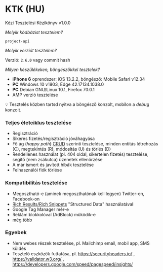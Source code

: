 # KTK (HU)

Kézi Tesztelési Kézikönyv v1.0.0

_Melyik kódbázist tesztelem?_

`project-api`

_Melyik verziót tesztelem?_

Verzió: `2.6.0` vagy commit hash

_Milyen készülékeken, böngészőkkel tesztelek?_

- **iPhone 6** oprendszer: iOS 13.2.2, böngésző: Mobile Safari v12.34
- **PC** Windows 10 v1803, Edge 42.17134.1038.0
- **PC** Debian GNU/Linux 10.1, Firefox 70.0.1
- AMP verzió tesztelése

:bulb: Tesztelés közben tartsd nyitva a böngésző konzolt, mobilon a _debug_ konzolt.

### Teljes életciklus tesztelése

- Regisztráció
- Sikeres fizetés/regisztráció jóváhagyása
- Fő ág (_happy path_) [CRUD](https://en.wikipedia.org/wiki/Create,_read,_update_and_delete)
  szerinti tesztelése, minden entitás létrehozás (C), megtekintés (R), módosítás (U) és törlés (D)
- Rendellenes használat (pl. 404 oldal, sikertelen fizetés) tesztelése, segítő (nem zsákutca) üzenetek ellenőrzése
- A már ismert és javított hibák tesztelése
- Felhasználói fiók törlése

### Kompatibilitás tesztelése

- Megosztható-e (aminek megoszthatónak kell legyen) Twitter-en, Facebook-on
- [Rich Results/Rich Snippets](https://search.google.com/test/rich-results) "Structured Data" használatával
- Google Tag Manager mér-e
- Reklám blokkolóval (AdBlock) működik-e
- [még több](Production-website.md#compatiblitity)

### Egyebek

- Nem webes részek tesztelése, pl. Mailchimp email, mobil app, SMS küldés
- Tesztelő eszközök futtatása, pl. https://securityheaders.io/ , https://validator.w3.org/ , https://developers.google.com/speed/pagespeed/insights/
